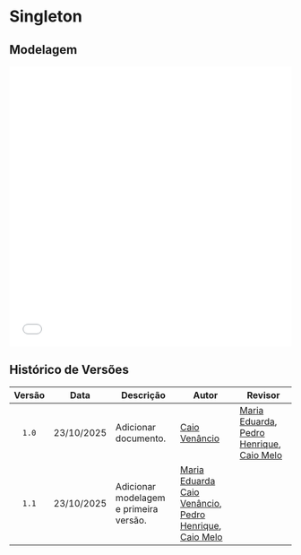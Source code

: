 # Singleton

## Modelagem

<iframe frameborder="0" style="width:100%;height:500px" src="PadroesDeProjeto\assets\singleton3.drawio.html" allowtransparency="true" dark=0></iframe>

## Histórico de Versões

| Versão | Data       | Descrição                                                                                             | Autor                                          | Revisor |
| :----: | ---------- | ----------------------------------------------------------------------------------------------------- | ---------------------------------------------- | ------- |
|  `1.0` | 23/10/2025 | Adicionar documento. |   [Caio Venâncio](https://github.com/caio-venancio) |[Maria Eduarda](https://github.com/pyramidsf), [Pedro Henrique](https://github.com/pedro-hsf), [Caio Melo](https://github.com/CaioMelo25) | 
|  `1.1` | 23/10/2025 | Adicionar modelagem e primeira versão. |  [Maria Eduarda](https://github.com/pyramidsf) [Caio Venâncio](https://github.com/caio-venancio), [Pedro Henrique](https://github.com/pedro-hsf), [Caio Melo](https://github.com/CaioMelo25) | |